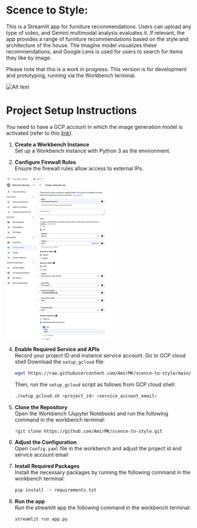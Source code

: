 # Scence to Style:

This is a Streamlit app for furniture recommendations. Users can upload any type of video, and Gemini multimodal analysis evaluates it. If relevant, the app provides a range of furniture recommendations based on the style and architecture of the house. The Imagine model visualizes these recommendations, and Google Lens is used for users to search for items they like by image.

Please note that this is a work in progress. This version is for development and prototyping, running via the Workbench terminal.

<img src="images/cover.gif" alt="Alt text" width="700"/>


# Project Setup Instructions

You need to have a GCP account in which the image generation model is activated (refer to this [link](https://cloud.google.com/vertex-ai/generative-ai/docs/image/overview)).

1. **Create a Workbench Instance**  
   Set up a Workbench instance with Python 3 as the environment.

2. **Configure Firewall Rules**  
   Ensure the firewall rules allow access to external IPs.
<img src="images/firewall-rule.png" alt="Alt text" width="300"/>
   

4. **Enable Required Service and APIs**  
   Record your project ID and instance service account. Go to GCP cloud shell 
   Download the `setup_gcloud` file:
   ```bash
   wget https://raw.githubusercontent.com/AmirMK/scence-to-style/main/setup_gcloud.sh
   ```
   Then, run the `setup_gcloud` script as follows from GCP cloud shell:
   ```bash
   ./setup_gcloud.sh <project_id> <service_account_email>
   ```

6. **Clone the Repository**  
   Open the Workbench (Jupyter Notebook) and run the following command in the workbench terminal:
   ```bash
   !git clone https://github.com/AmirMK/scence-to-style.git
   ```

7. **Adjust the Configuration**  
   Open `Config.yaml` file in the workbench and adjust the project id and service account email   

8. **Install Required Packages**  
   Install the necessary packages by running the following command in the workbench terminal:
   ```bash
   pip install -r requirements.txt
   ```
9. **Run the app**  
   Run the streamlit app the following command in the workbench terminal:
   ```bash
   streamlit run app.py
   ```
